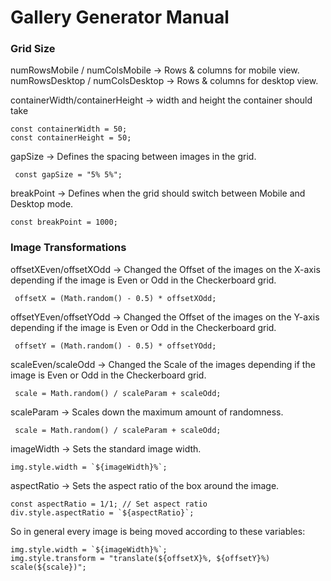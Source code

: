 # Gallery Generator Manual

### Grid Size
numRowsMobile / numColsMobile → Rows & columns for mobile view.
numRowsDesktop / numColsDesktop → Rows & columns for desktop view.

containerWidth/containerHeight → width and height the container should take
```
const containerWidth = 50; 
const containerHeight = 50; 
```

gapSize → Defines the spacing between images in the grid.
```
 const gapSize = "5% 5%";
```

breakPoint → Defines when the grid should switch between Mobile and Desktop mode.
```
const breakPoint = 1000; 

```


### Image Transformations
offsetXEven/offsetXOdd → Changed the Offset of the images on the X-axis depending if the image is Even or Odd in the Checkerboard grid.
```
 offsetX = (Math.random() - 0.5) * offsetXOdd;
```

offsetYEven/offsetYOdd → Changed the Offset of the images on the Y-axis depending if the image is Even or Odd in the Checkerboard grid.
```
 offsetY = (Math.random() - 0.5) * offsetYOdd;
```


scaleEven/scaleOdd → Changed the Scale of the images depending if the image is Even or Odd in the Checkerboard grid.
```
 scale = Math.random() / scaleParam + scaleOdd;
```


scaleParam → Scales down the maximum amount of randomness.
```
 scale = Math.random() / scaleParam + scaleOdd;
```


imageWidth → Sets the standard image width.
```
img.style.width = `${imageWidth}%`;
```

aspectRatio → Sets the aspect ratio of the box around the image.
```
const aspectRatio = 1/1; // Set aspect ratio
div.style.aspectRatio = `${aspectRatio}`;
```


So in general every image is being moved according to these variables:
```
img.style.width = `${imageWidth}%`;
img.style.transform = "translate(${offsetX}%, ${offsetY}%) scale(${scale})";
```
